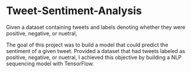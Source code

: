 # Tweet-Sentiment-Analysis
Given a dataset containing tweets and labels denoting whether they were positive, negative, or nuetral, 

The goal of this project was to build a model that could predict the sentiment of a given tweet.
Provided a dataset that had tweets labeled as positive, negative, or nuetral, 
I achieved this objective by building a NLP sequencing model with TensorFlow.
